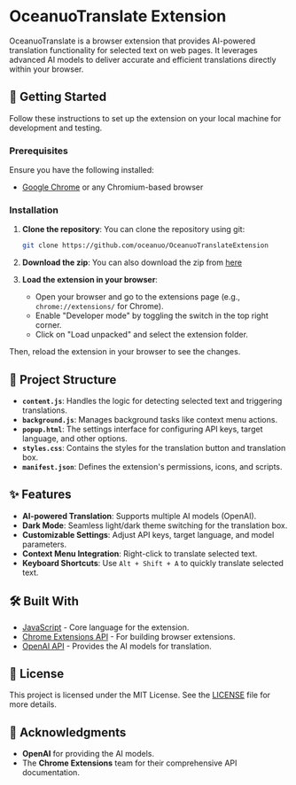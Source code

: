 # OceanuoTranslate Extension

OceanuoTranslate is a browser extension that provides AI-powered translation functionality for selected text on web pages. It leverages advanced AI models to deliver accurate and efficient translations directly within your browser.

## 🚀 Getting Started

Follow these instructions to set up the extension on your local machine for development and testing.

### Prerequisites

Ensure you have the following installed:

- [Google Chrome](https://www.google.com/chrome/) or any Chromium-based browser

### Installation

1. **Clone the repository**:
  You can clone the repository using git:
   ```bash
   git clone https://github.com/oceanuo/OceanuoTranslateExtension
   ```

2. **Download the zip**:
  You can also download the zip from [here](https://codeload.github.com/oceanuo/OceanuoTranslate-extension/zip/refs/heads/main)

3. **Load the extension in your browser**:
   - Open your browser and go to the extensions page (e.g., `chrome://extensions/` for Chrome).
   - Enable "Developer mode" by toggling the switch in the top right corner.
   - Click on "Load unpacked" and select the extension folder.

Then, reload the extension in your browser to see the changes.

## 📂 Project Structure

- **`content.js`**: Handles the logic for detecting selected text and triggering translations.
- **`background.js`**: Manages background tasks like context menu actions.
- **`popup.html`**: The settings interface for configuring API keys, target language, and other options.
- **`styles.css`**: Contains the styles for the translation button and translation box.
- **`manifest.json`**: Defines the extension's permissions, icons, and scripts.

## ✨ Features

- **AI-powered Translation**: Supports multiple AI models (OpenAI).
- **Dark Mode**: Seamless light/dark theme switching for the translation box.
- **Customizable Settings**: Adjust API keys, target language, and model parameters.
- **Context Menu Integration**: Right-click to translate selected text.
- **Keyboard Shortcuts**: Use `Alt + Shift + A` to quickly translate selected text.

## 🛠 Built With

- [JavaScript](https://developer.mozilla.org/en-US/docs/Web/JavaScript) - Core language for the extension.
- [Chrome Extensions API](https://developer.chrome.com/docs/extensions/) - For building browser extensions.
- [OpenAI API](https://openai.com/api/) - Provides the AI models for translation.

## 📜 License

This project is licensed under the MIT License. See the [LICENSE](LICENSE) file for more details.

## 🙏 Acknowledgments

- **OpenAI** for providing the AI models.
- The **Chrome Extensions** team for their comprehensive API documentation.